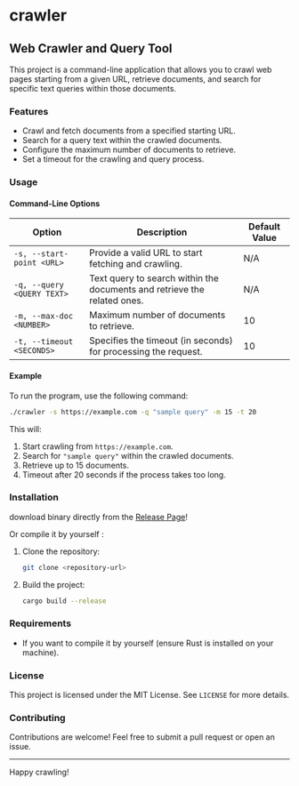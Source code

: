 # crawler

## Web Crawler and Query Tool

This project is a command-line application that allows you to crawl web pages starting from a given URL,
retrieve documents, and search for specific text queries within those documents.

### Features

- Crawl and fetch documents from a specified starting URL.
- Search for a query text within the crawled documents.
- Configure the maximum number of documents to retrieve.
- Set a timeout for the crawling and query process.

### Usage

#### Command-Line Options

| Option                      | Description                                                                                       | Default Value |
|-----------------------------|---------------------------------------------------------------------------------------------------|---------------|
| `-s, --start-point <URL>`   | Provide a valid URL to start fetching and crawling.                                               | N/A           |
| `-q, --query <QUERY TEXT>`  | Text query to search within the documents and retrieve the related ones.                          | N/A           |
| `-m, --max-doc <NUMBER>`    | Maximum number of documents to retrieve.                                                         | 10            |
| `-t, --timeout <SECONDS>`   | Specifies the timeout (in seconds) for processing the request.                                    | 10            |

#### Example

To run the program, use the following command:

```bash
./crawler -s https://example.com -q "sample query" -m 15 -t 20
```

This will:
1. Start crawling from `https://example.com`.
2. Search for `"sample query"` within the crawled documents.
3. Retrieve up to 15 documents.
4. Timeout after 20 seconds if the process takes too long.

### Installation
download binary directly from the [Release Page](https://github.com/ALAWIII/crawler/releases/tag/v0.1.0)!

Or compile it by yourself :

1. Clone the repository:
   ```bash
   git clone <repository-url>
   ```
2. Build the project:
   ```bash
   cargo build --release
   ```

### Requirements

- If you want to compile it by yourself (ensure Rust is installed on your machine).

### License

This project is licensed under the MIT License. See `LICENSE` for more details.

### Contributing

Contributions are welcome! Feel free to submit a pull request or open an issue.

---

Happy crawling!
